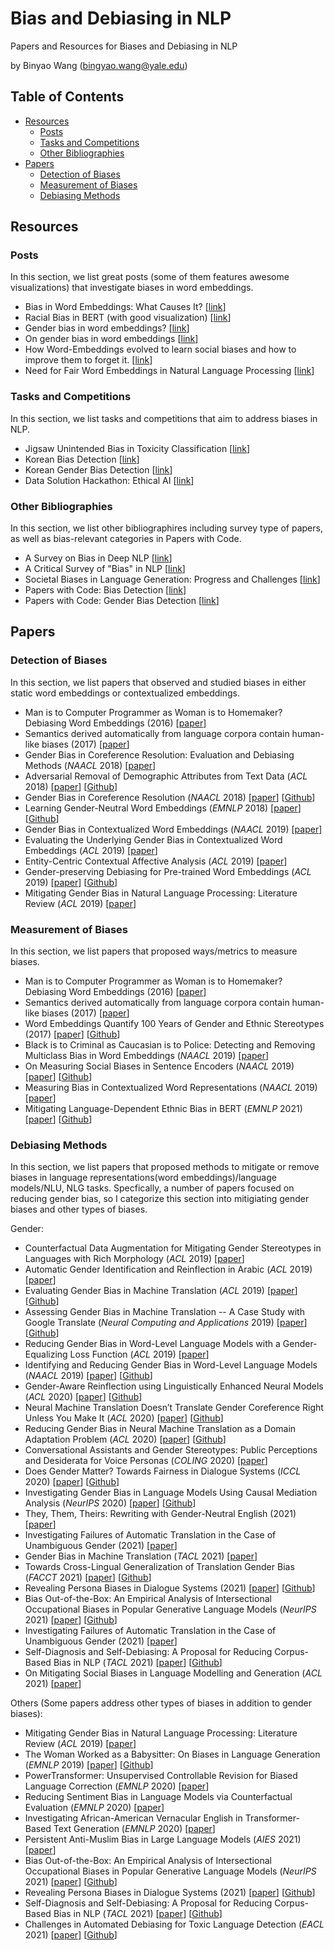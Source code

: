 # Bias and Debiasing in NLP

Papers and Resources for Biases and Debiasing in NLP

by Binyao Wang (bingyao.wang@yale.edu)

## Table of Contents

- [Resources](#resources)
  - [Posts](#posts)
  - [Tasks and Competitions](#tasks-and-competitions)
  - [Other Bibliographies](#other-bibliographies)
- [Papers](#papers)
  - [Detection of Biases](#detection-of-biases)
  - [Measurement of Biases](#measurement-of-biases)
  - [Debiasing Methods](#debiasing-methods)

## Resources

### Posts 
In this section, we list great posts (some of them features awesome 
visualizations) that investigate biases in word embeddings. 
* Bias in Word Embeddings: What Causes It? [[link](https://kawine.github.io/blog/nlp/2019/09/23/bias.html)]
* Racial Bias in BERT (with good visualization) [[link](https://towardsdatascience.com/racial-bias-in-bert-c1c77da6b25a)]
* Gender bias in word embeddings? [[link](https://www.kaggle.com/rtatman/gender-bias-in-word-embeddings)]
* On gender bias in word embeddings [[link](https://medium.com/linguaphile/on-gender-bias-in-word-embeddings-e53c40ba9294)]
* How Word-Embeddings evolved to learn social biases and how to improve them to forget it. [[link](https://medium.com/analytics-vidhya/how-word-embeddings-evolved-to-learn-social-biases-and-how-to-improve-it-to-forget-them-f37e3244d3a5)]
* Need for Fair Word Embeddings in Natural Language Processing [[link](https://medium.com/@pradeeprajkvr/need-for-fair-word-embeddings-in-natural-language-processing-84e52fb8b493)]

### Tasks and Competitions
In this section, we list tasks and competitions that aim to address
biases in NLP. 
* Jigsaw Unintended Bias in Toxicity Classification [[link](https://www.kaggle.com/c/jigsaw-unintended-bias-in-toxicity-classification)]
* Korean Bias Detection [[link](https://www.kaggle.com/c/korean-bias-detection)]
* Korean Gender Bias Detection [[link](https://www.kaggle.com/c/korean-gender-bias-detection)]
* Data Solution Hackathon: Ethical AI [[link](https://www.kaggle.com/c/ds-hackathon-ethical-ai/overview)]

### Other Bibliographies
In this section, we list other bibliographires including survey type 
of papers, as well as bias-relevant categories in Papers with Code. 
* A Survey on Bias in Deep NLP [[link](https://www.mdpi.com/2076-3417/11/7/3184/htm)]
* A Critical Survey of "Bias" in NLP [[link](http://users.umiacs.umd.edu/~hal/docs/daume20power.pdf)]
* Societal Biases in Language Generation: Progress and Challenges [[link](https://arxiv.org/pdf/2105.04054.pdf)]
* Papers with Code: Bias Detection [[link](https://paperswithcode.com/task/bias-detection)]
* Papers with Code: Gender Bias Detection [[link](https://paperswithcode.com/task/gender-bias-detection)]

## Papers

### Detection of Biases
In this section, we list papers that observed and studied biases in either static word embeddings or contextualized embeddings.

* Man is to Computer Programmer as Woman is to Homemaker? Debiasing Word Embeddings (2016) [[paper](https://arxiv.org/pdf/1607.06520.pdf)]
* Semantics derived automatically from language corpora contain human-like biases (2017) [[paper](https://arxiv.org/pdf/1608.07187.pdf)]
* Gender Bias in Coreference Resolution: Evaluation and Debiasing Methods (*NAACL* 2018) [[paper](https://aclanthology.org/N18-2003.pdf)]
* Adversarial Removal of Demographic Attributes from Text Data (*ACL* 2018) [[paper](https://aclanthology.org/D18-1002.pdf)] [[Github](https://github.com/yanaiela/demog-text-removal)]
* Gender Bias in Coreference Resolution (*NAACL* 2018) [[paper](https://aclanthology.org/N18-2002.pdf)] [[Github](https://github.com/rudinger/winogender-schemas)]
* Learning Gender-Neutral Word Embeddings (*EMNLP* 2018) [[paper](https://arxiv.org/pdf/1809.01496.pdf)] [[Github](https://github.com/uclanlp/gn_glove)]
* Gender Bias in Contextualized Word Embeddings (*NAACL* 2019) [[paper](https://aclanthology.org/N19-1064.pdf)]
* Evaluating the Underlying Gender Bias in Contextualized Word Embeddings (*ACL* 2019) [[paper](https://aclanthology.org/W19-3805.pdf)]
* Entity-Centric Contextual Affective Analysis (*ACL* 2019) [[paper](https://arxiv.org/pdf/1906.01762.pdf)]
* Gender-preserving Debiasing for Pre-trained Word Embeddings (*ACL* 2019) [[paper](https://aclanthology.org/P19-1160.pdf)] [[Github](https://github.com/kanekomasahiro/gp_debias)]
* Mitigating Gender Bias in Natural Language Processing: Literature Review (*ACL* 2019) [[paper](https://aclanthology.org/P19-1159.pdf)]

### Measurement of Biases 
In this section, we list papers that proposed ways/metrics to measure biases. 

* Man is to Computer Programmer as Woman is to Homemaker? Debiasing Word Embeddings (2016) [[paper](https://arxiv.org/pdf/1607.06520.pdf)]
* Semantics derived automatically from language corpora contain human-like biases (2017) [[paper](https://arxiv.org/pdf/1608.07187.pdf)]
* Word Embeddings Quantify 100 Years of Gender and Ethnic
Stereotypes (2017) [[paper](https://arxiv.org/pdf/1711.08412.pdf)] [[Github](https://github.com/nikhgarg/EmbeddingDynamicStereotypes)]
* Black is to Criminal as Caucasian is to Police: Detecting and Removing Multiclass Bias in Word Embeddings (*NAACL* 2019) [[paper](https://aclanthology.org/N19-1062.pdf)]
* On Measuring Social Biases in Sentence Encoders (*NAACL* 2019) [[paper](https://aclanthology.org/N19-1063.pdf)] [[Github](https://github.com/W4ngatang/sent-bias)]
* Measuring Bias in Contextualized Word Representations (*NAACL* 2019) [[paper](https://aclanthology.org/W19-3823.pdf)] 
* Mitigating Language-Dependent Ethnic Bias in BERT (*EMNLP* 2021) [[paper](https://arxiv.org/pdf/2109.05704.pdf)] [[Github](https://github.com/jaimeenahn/ethnic_bias)]



### Debiasing Methods 
In this section, we list papers that proposed
methods to mitigate or remove biases in language representations(word embeddings)/language models/NLU, NLG tasks. Specfically, a number of papers focused on reducing gender bias, so I categorize this section into mitigiating gender biases and other types of biases. 

Gender:
* Counterfactual Data Augmentation for Mitigating Gender Stereotypes in Languages with Rich Morphology (*ACL* 2019) [[paper](https://aclanthology.org/P19-1161v2.pdf)] 
* Automatic Gender Identification and Reinflection in Arabic (*ACL* 2019) [[paper](https://aclanthology.org/W19-3822v2.pdf)]
* Evaluating Gender Bias in Machine Translation (*ACL* 2019) [[paper](https://aclanthology.org/P19-1164.pdf)] [[Github](https://github.com/gabrielStanovsky/mt_gender)]
* Assessing Gender Bias in Machine Translation -- A Case Study with Google Translate (*Neural Computing and Applications* 2019) [[paper](https://arxiv.org/pdf/1809.02208.pdf)] [[Github](https://github.com/marceloprates/Gender-Bias)]
* Reducing Gender Bias in Word-Level Language Models with a Gender-Equalizing Loss Function (*ACL* 2019) [[paper](https://aclanthology.org/P19-2031.pdf)] 
* Identifying and Reducing Gender Bias in Word-Level Language Models (*NAACL* 2019) [[paper](https://aclanthology.org/N19-3002.pdf)] [[Github](https://github.com/BordiaS/language-model-bias)]
* Gender-Aware Reinflection using Linguistically Enhanced Neural Models (*ACL* 2020) [[paper](https://aclanthology.org/2020.gebnlp-1.12.pdf)] [[Github](https://github.com/CAMeL-Lab/gender-reinflection)]
* Neural Machine Translation Doesn’t Translate Gender Coreference Right Unless You Make It (*ACL* 2020) [[paper](https://aclanthology.org/2020.gebnlp-1.4.pdf)] [[Github](https://github.com/DCSaunders/tagged-gender-coref)]
* Reducing Gender Bias in Neural Machine Translation as a Domain Adaptation Problem (*ACL* 2020) [[paper](https://aclanthology.org/2020.acl-main.690v2.pdf)] [[Github](https://github.com/DCSaunders/gender-debias)]
* Conversational Assistants and Gender Stereotypes: Public Perceptions and Desiderata for Voice Personas (*COLING* 2020) [[paper](https://aclanthology.org/2020.gebnlp-1.7.pdf)] 
* Does Gender Matter? Towards Fairness in Dialogue Systems (*ICCL* 2020) [[paper](https://aclanthology.org/2020.coling-main.390.pdf)] [[Github](https://github.com/zgahhblhc/DialogueFairness)]
* Investigating Gender Bias in Language Models Using Causal Mediation Analysis (*NeurIPS* 2020) [[paper](https://proceedings.neurips.cc/paper/2020/file/92650b2e92217715fe312e6fa7b90d82-Paper.pdf)] [[Github](https://github.com/sebastianGehrmann/CausalMediationAnalysis)]
* They, Them, Theirs: Rewriting with Gender-Neutral English (2021) [[paper](https://arxiv.org/pdf/2102.06788.pdf)] 
* Investigating Failures of Automatic Translation in the Case of Unambiguous Gender (2021) [[paper](https://arxiv.org/pdf/2104.07838.pdf)]
* Gender Bias in Machine Translation (*TACL* 2021) [[paper](https://arxiv.org/pdf/2104.06001.pdf)] 
* Towards Cross-Lingual Generalization of Translation Gender Bias (*FACCT* 2021) [[paper](https://dl.acm.org/doi/pdf/10.1145/3442188.3445907)] [[Github](https://github.com/nolongerprejudice/tgbi-x)]
* Revealing Persona Biases in Dialogue Systems (2021) [[paper](https://arxiv.org/pdf/2104.08728.pdf)] [[Github](https://github.com/ewsheng/persona-biases)]
* Bias Out-of-the-Box: An Empirical Analysis of Intersectional Occupational Biases in Popular Generative Language Models (*NeurIPS* 2021) [[paper](https://arxiv.org/pdf/2102.04130.pdf)] [[Github](https://github.com/oxai/intersectional_gpt2)]
* Investigating Failures of Automatic Translation in the Case of Unambiguous Gender (2021) [[paper](https://arxiv.org/pdf/2104.07838.pdf)] 
* Self-Diagnosis and Self-Debiasing: A Proposal for Reducing Corpus-Based Bias in NLP (*TACL* 2021) [[paper](https://arxiv.org/pdf/2103.00453.pdf)] [[Github](https://github.com/timoschick/self-debiasing)]
* On Mitigating Social Biases in Language Modelling and Generation (*ACL* 2021) [[paper](https://aclanthology.org/2021.findings-acl.397.pdf)]

Others (Some papers address other types of biases in addition to gender biases):
* Mitigating Gender Bias in Natural Language Processing: Literature Review (*ACL* 2019) [[paper](https://aclanthology.org/P19-1159.pdf)]
* The Woman Worked as a Babysitter: On Biases in Language Generation (*EMNLP* 2019) [[paper](https://arxiv.org/pdf/1909.01326.pdf)] [[Github](https://github.com/ewsheng/nlg-bias)]
* PowerTransformer: Unsupervised Controllable Revision for Biased Language Correction (*EMNLP* 2020) [[paper](https://aclanthology.org/2020.emnlp-main.602.pdf)] 
* Reducing Sentiment Bias in Language Models via Counterfactual Evaluation (*EMNLP* 2020) [[paper](https://aclanthology.org/2020.findings-emnlp.7.pdf)] 
* Investigating African-American Vernacular English in Transformer-Based Text Generation (*EMNLP* 2020) [[paper](https://aclanthology.org/2020.emnlp-main.473.pdf)] 
* Persistent Anti-Muslim Bias in Large Language Models (*AIES* 2021) [[paper](https://dl.acm.org/doi/pdf/10.1145/3461702.3462624)] 
* Bias Out-of-the-Box: An Empirical Analysis of Intersectional Occupational Biases in Popular Generative Language Models (*NeurIPS* 2021) [[paper](https://arxiv.org/pdf/2102.04130.pdf)] [[Github](https://github.com/oxai/intersectional_gpt2)]
* Revealing Persona Biases in Dialogue Systems (2021) [[paper](https://arxiv.org/pdf/2104.08728.pdf)] [[Github](https://github.com/ewsheng/persona-biases)]
* Self-Diagnosis and Self-Debiasing: A Proposal for Reducing Corpus-Based Bias in NLP (*TACL* 2021) [[paper](https://arxiv.org/pdf/2103.00453.pdf)] [[Github](https://github.com/timoschick/self-debiasing)]
* Challenges in Automated Debiasing for Toxic Language Detection (*EACL* 2021) [[paper](https://aclanthology.org/2021.eacl-main.274.pdf)] [[Github](https://github.com/XuhuiZhou/Toxic_Debias)]


